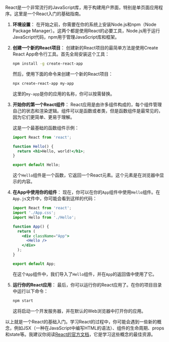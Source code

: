 React是一个非常流行的JavaScript库，用于构建用户界面，特别是单页面应用程序。这里是一个React入门的基础指南。

1. **环境设置**：
    在开始之前，你需要在你的系统上安装Node.js和npm（Node Package Manager）。这两个都是使用React的必要工具，Node.js用于运行JavaScript代码，npm用于管理JavaScript库和框架。

2. **创建一个新的React项目**：
    创建新的React项目的最简单方法是使用Create React App命令行工具。首先全局安装这个工具：

    ```bash
    npm install -g create-react-app
    ```

    然后，使用下面的命令来创建一个新的React项目：

    ```bash
    npx create-react-app my-app
    ```

    这里的`my-app`是你的应用的名称，你可以按需替换。

3. **开始你的第一个React组件**：
    React应用是由许多组件构成的，每个组件管理自己的状态和渲染逻辑。组件可以是函数或者类，但是函数组件是最常见的，因为它们更简单、更易于理解。

    这是一个最基础的函数组件示例：

    ```jsx
    import React from 'react';

    function Hello() {
      return <h1>Hello, world!</h1>;
    }

    export default Hello;
    ```

    这个`Hello`组件是一个函数，它返回一个React元素。这个元素是在浏览器中显示的内容。

4. **在App中使用你的组件**：
    现在，你可以在你的`App`组件中使用`Hello`组件。在`App.js`文件中，你可能会看到这样的代码：

    ```jsx
    import React from 'react';
    import './App.css';
    import Hello from './Hello';

    function App() {
      return (
        <div className="App">
          <Hello />
        </div>
      );
    }

    export default App;
    ```

    在这个`App`组件中，我们导入了`Hello`组件，并在`App`的返回值中使用了它。

5. **运行你的React应用**：
    最后，你可以运行你的React应用了。在你的项目目录中运行以下命令：

    ```bash
    npm start
    ```

    这将启动一个开发服务器，并在默认的Web浏览器中打开你的应用。

以上就是一个React的基础入门。学习React的过程中，你可能会遇到一些新的概念，例如JSX（一种在JavaScript中编写HTML的语法）、组件的生命周期、props和state等。我建议你阅读[React的官方文档](https://reactjs.org/docs/getting-started.html)，它是学习这些概念的最佳资源。